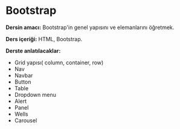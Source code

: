 <h1>Bootstrap</h1>

<b>Dersin amacı:</b> Bootstrap'in genel yapısını ve elemanlarını öğretmek.

<b>Ders içeriği:</b> HTML, Bootstrap.

<b>Derste anlatılacaklar:</b>

<ul>
  <li>Grid yapısı( column, container, row)</li>
  <li>Nav</li>
  <li>Navbar</li>
  <li>Button</li>
  <li>Table</li>
  <li>Dropdown menu</li>
  <li>Alert</li>
  <li>Panel</li>
  <li>Wells</li>
  <li>Carousel</li>
</ul>	
